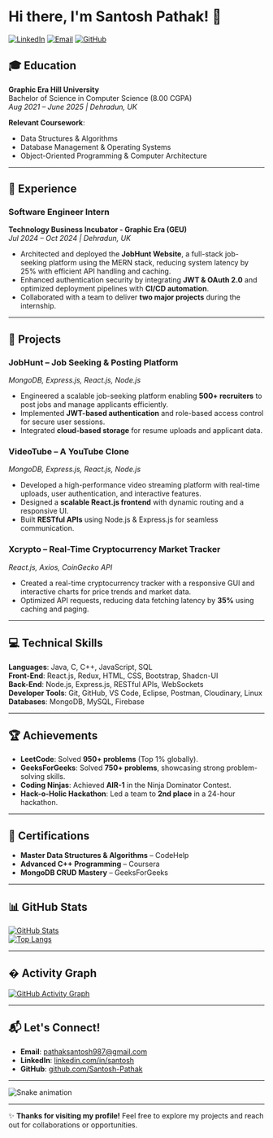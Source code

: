 # Hi there, I'm Santosh Pathak! 👋

[![LinkedIn](https://img.shields.io/badge/LinkedIn-https://www.linkedin.com/in/santosh-pathak-68a971214/)](https://www.linkedin.com/in/)
[![Email](https://img.shields.io/badge/Email-pathaksantosh987@gmail.com-red)](mailto:pathaksantosh987@gmail.com)
[![GitHub](https://img.shields.io/badge/GitHub-Santosh_Pathak-green)](https://github.com/Santosh-Pathak)

## 🎓 Education
**Graphic Era Hill University**  
Bachelor of Science in Computer Science (8.00 CGPA)  
*Aug 2021 – June 2025 | Dehradun, UK*  

**Relevant Coursework**:  
- Data Structures & Algorithms  
- Database Management & Operating Systems  
- Object-Oriented Programming & Computer Architecture  

---

## 💼 Experience
### **Software Engineer Intern**  
**Technology Business Incubator - Graphic Era (GEU)**  
*Jul 2024 – Oct 2024 | Dehradun, UK*  
- Architected and deployed the **JobHunt Website**, a full-stack job-seeking platform using the MERN stack, reducing system latency by 25% with efficient API handling and caching.  
- Enhanced authentication security by integrating **JWT & OAuth 2.0** and optimized deployment pipelines with **CI/CD automation**.  
- Collaborated with a team to deliver **two major projects** during the internship.  

---

## 🚀 Projects

### **JobHunt – Job Seeking & Posting Platform**  
*MongoDB, Express.js, React.js, Node.js*  
- Engineered a scalable job-seeking platform enabling **500+ recruiters** to post jobs and manage applicants efficiently.  
- Implemented **JWT-based authentication** and role-based access control for secure user sessions.  
- Integrated **cloud-based storage** for resume uploads and applicant data.  

### **VideoTube – A YouTube Clone**  
*MongoDB, Express.js, React.js, Node.js*  
- Developed a high-performance video streaming platform with real-time uploads, user authentication, and interactive features.  
- Designed a **scalable React.js frontend** with dynamic routing and a responsive UI.  
- Built **RESTful APIs** using Node.js & Express.js for seamless communication.  

### **Xcrypto – Real-Time Cryptocurrency Market Tracker**  
*React.js, Axios, CoinGecko API*  
- Created a real-time cryptocurrency tracker with a responsive GUI and interactive charts for price trends and market data.  
- Optimized API requests, reducing data fetching latency by **35%** using caching and paging.  

---

## 💻 Technical Skills
**Languages**: Java, C, C++, JavaScript, SQL  
**Front-End**: React.js, Redux, HTML, CSS, Bootstrap, Shadcn-UI  
**Back-End**: Node.js, Express.js, RESTful APIs, WebSockets  
**Developer Tools**: Git, GitHub, VS Code, Eclipse, Postman, Cloudinary, Linux  
**Databases**: MongoDB, MySQL, Firebase  

---

## 🏆 Achievements
- **LeetCode**: Solved **950+ problems** (Top 1% globally).  
- **GeeksForGeeks**: Solved **750+ problems**, showcasing strong problem-solving skills.  
- **Coding Ninjas**: Achieved **AIR-1** in the Ninja Dominator Contest.  
- **Hack-o-Holic Hackathon**: Led a team to **2nd place** in a 24-hour hackathon.  

---

## 📜 Certifications
- **Master Data Structures & Algorithms** – CodeHelp  
- **Advanced C++ Programming** – Coursera  
- **MongoDB CRUD Mastery** – GeeksForGeeks  

---

## 📊 GitHub Stats
[![GitHub Stats](https://github-readme-stats.vercel.app/api?username=Santosh-Pathak&show_icons=true&theme=radical)](https://github.com/Santosh-Pathak)  
[![Top Langs](https://github-readme-stats.vercel.app/api/top-langs/?username=Santosh-Pathak&layout=compact&theme=radical)](https://github.com/Santosh-Pathak)  

---
## � Activity Graph
[![GitHub Activity Graph](https://github-readme-activity-graph.vercel.app/graph?username=yourusername&theme=github)](https://github.com/Santosh-Pathak)

---

## 📬 Let's Connect!
- **Email**: [pathaksantosh987@gmail.com](mailto:pathaksantosh987@gmail.com)  
- **LinkedIn**: [linkedin.com/in/santosh]([https://linkedin.com/in/santosh](https://www.linkedin.com/in/santosh-pathak-68a971214/))  
- **GitHub**: [github.com/Santosh-Pathak](https://github.com/Santosh-Pathak)  

---

![Snake animation](https://github.com/Santosh-Pathak/Santosh-Pathak/blob/output/github-contribution-grid-snake.svg)

---

✨ **Thanks for visiting my profile!** Feel free to explore my projects and reach out for collaborations or opportunities.  
<!--
**Santosh-Pathak/Santosh-Pathak** is a ✨ _special_ ✨ repository because its `README.md` (this file) appears on your GitHub profile.

Here are some ideas to get you started:

- 🔭 I’m currently working on ...
- 🌱 I’m currently learning ...
- 👯 I’m looking to collaborate on ...
- 🤔 I’m looking for help with ...
- 💬 Ask me about ...
- 📫 How to reach me: ...
- 😄 Pronouns: ...
- ⚡ Fun fact: ...
-->
